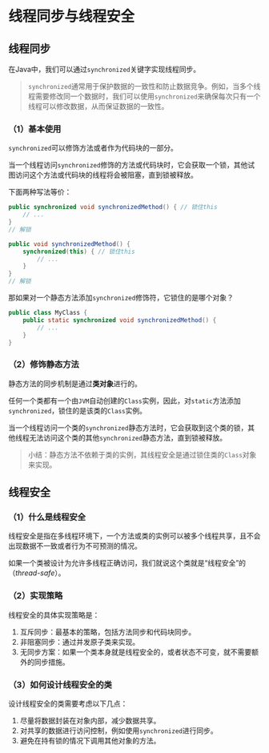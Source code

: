 # 线程同步与线程安全

## 线程同步

在Java中，我们可以通过`synchronized`关键字实现线程同步。

> `synchronized`通常用于保护数据的一致性和防止数据竞争。例如，当多个线程需要修改同一个数据时，我们可以使用`synchronized`来确保每次只有一个线程可以修改数据，从而保证数据的一致性。

### （1）基本使用

`synchronized`可以修饰方法或者作为代码块的一部分。

当一个线程访问`synchronized`修饰的方法或代码块时，它会获取一个锁，其他试图访问这个方法或代码块的线程将会被阻塞，直到锁被释放。

下面两种写法等价：

```java
public synchronized void synchronizedMethod() { // 锁住this
    // ...
}
// 解锁

public void synchronizedMethod() {
    synchronized(this) { // 锁住this
        // ...
    }
}
// 解锁
```

那如果对一个静态方法添加`synchronized`修饰符，它锁住的是哪个对象？

```java
public class MyClass {
    public static synchronized void synchronizedMethod() {
        // ...
    }
}
```

### （2）修饰静态方法

静态方法的同步机制是通过**类对象**进行的。

任何一个类都有一个由`JVM`自动创建的`Class`实例，因此，对`static`方法添加`synchronized`，锁住的是该类的`Class`实例。

当一个线程访问一个类的`synchronized`静态方法时，它会获取到这个类的锁，其他线程无法访问这个类的其他`synchronized`静态方法，直到锁被释放。

> 小结：静态方法不依赖于类的实例，其线程安全是通过锁住类的`Class`对象来实现。

## 线程安全

### （1）什么是线程安全

线程安全是指在多线程环境下，一个方法或类的实例可以被多个线程共享，且不会出现数据不一致或者行为不可预测的情况。

如果一个类被设计为允许多线程正确访问，我们就说这个类就是“线程安全”的（*thread-safe*）。

### （2）实现策略

线程安全的具体实现策略是：

1. 互斥同步：最基本的策略，包括方法同步和代码块同步。
2. 非阻塞同步：通过并发原子类来实现。
3. 无同步方案：如果一个类本身就是线程安全的，或者状态不可变，就不需要额外的同步措施。

### （3）如何设计线程安全的类

设计线程安全的类需要考虑以下几点：

1. 尽量将数据封装在对象内部，减少数据共享。
2. 对共享的数据进行访问控制，例如使用`synchronized`进行同步。
3. 避免在持有锁的情况下调用其他对象的方法。
